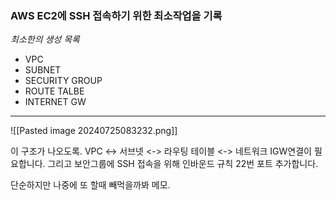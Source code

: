 ### AWS EC2에 SSH 접속하기 위한 최소작업을 기록

*최소한의 생성 목록*
- VPC
- SUBNET
- SECURITY GROUP
- ROUTE TALBE
- INTERNET GW

___ 
![[Pasted image 20240725083232.png]]

이 구조가 나오도록. VPC <-> 서브넷 <-> 라우팅 테이블 <-> 네트워크 IGW연결이 필요합니다.
그리고 보안그룹에 SSH 접속을 위해 인바운드 규칙 22번 포트 추가합니다.

단순하지만 나중에 또 할때 빼먹을까봐 메모.